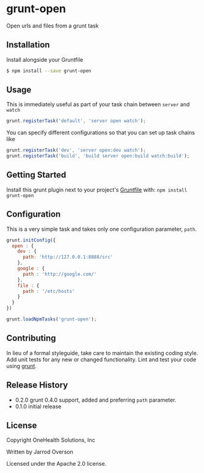 # grunt-open

Open urls and files from a grunt task

## Installation

Install alongside your Gruntfile

```bash
$ npm install --save grunt-open
```

## Usage

This is immediately useful as part of your task chain between `server` and `watch`

```js
grunt.registerTask('default', 'server open watch');
```

You can specify different configurations so that you can set up task chains like

```js
grunt.registerTask('dev', 'server open:dev watch');
grunt.registerTask('build', 'build server open:build watch:build');
```

## Getting Started
Install this grunt plugin next to your project's [Gruntfile][getting_started] with: `npm install grunt-open`

## Configuration

This is a very simple task and takes only one configuration parameter, `path`.

```js
grunt.initConfig({
  open : {
    dev : {
      path: 'http://127.0.0.1:8888/src'
    },
    google : {
      path : 'http://google.com/'
    },
    file : {
      path : '/etc/hosts'
    }
  }
})

grunt.loadNpmTasks('grunt-open');

```

[grunt]: https://github.com/gruntjs/grunt
[getting_started]: https://github.com/cowboy/grunt/blob/master/docs/getting_started.md

## Contributing
In lieu of a formal styleguide, take care to maintain the existing coding style. Add unit tests for any new or changed functionality. Lint and test your code using [grunt][grunt].

## Release History

 - 0.2.0 grunt 0.4.0 support, added and preferring `path` parameter.
 - 0.1.0 initial release

## License

Copyright OneHealth Solutions, Inc

Written by Jarrod Overson

Licensed under the Apache 2.0 license.
